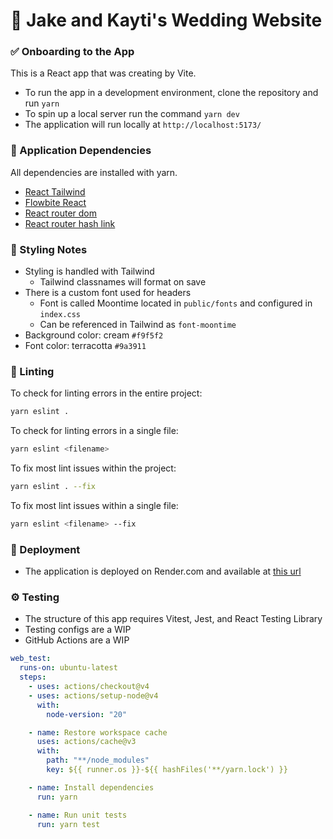 # 🥂 Jake and Kayti's Wedding Website

### ✅ Onboarding to the App

This is a React app that was creating by Vite.

- To run the app in a development environment, clone the repository and run `yarn`
- To spin up a local server run the command `yarn dev`
- The application will run locally at `http://localhost:5173/`

### 🤝 Application Dependencies

All dependencies are installed with yarn.

- [React Tailwind](https://tailwindcss.com/docs/guides/create-react-app)
- [Flowbite React](https://www.flowbite-react.com/)
- [React router dom](https://reactrouter.com/en/main)
- [React router hash link](https://classic.yarnpkg.com/en/package/@xzar90/react-router-hash-link)

### 💄 Styling Notes

- Styling is handled with Tailwind
  - Tailwind classnames will format on save
- There is a custom font used for headers
  - Font is called Moontime located in `public/fonts` and configured in `index.css`
  - Can be referenced in Tailwind as `font-moontime`
- Background color: cream `#f9f5f2`
- Font color: terracotta `#9a3911`

### 🫧 Linting

To check for linting errors in the entire project:

```bash
yarn eslint .
```

To check for linting errors in a single file:

```bash
yarn eslint <filename>
```

To fix most lint issues within the project:

```bash
yarn eslint . --fix
```

To fix most lint issues within a single file:

```bash
yarn eslint <filename> --fix
```

### 🚀 Deployment

- The application is deployed on Render.com and available at [this url](https://jake-and-kayti.onrender.com/)

### ⚙️ Testing

- The structure of this app requires Vitest, Jest, and React Testing Library
- Testing configs are a WIP
- GitHub Actions are a WIP

```yml
web_test:
  runs-on: ubuntu-latest
  steps:
    - uses: actions/checkout@v4
    - uses: actions/setup-node@v4
      with:
        node-version: "20"

    - name: Restore workspace cache
      uses: actions/cache@v3
      with:
        path: "**/node_modules"
        key: ${{ runner.os }}-${{ hashFiles('**/yarn.lock') }}

    - name: Install dependencies
      run: yarn

    - name: Run unit tests
      run: yarn test
```
